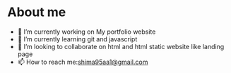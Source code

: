 # About me






- 🔭 I’m currently working on My portfolio website
- 🌱 I’m currently learning git and javascript
- 👯 I’m looking to collaborate on html and html static website like landing page
- 📫 How to reach me:shima95aa1@gmail.com

